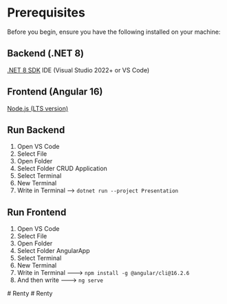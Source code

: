 # Prerequisites

Before you begin, ensure you have the following installed on your machine:

## Backend (.NET 8)

[.NET 8 SDK](https://dotnet.microsoft.com/en-us/download/dotnet/8.0)
IDE (Visual Studio 2022+ or VS Code)

## Frontend (Angular 16)

[Node.js (LTS version)](https://nodejs.org/)

## Run Backend 

1. Open VS Code 
1. Select File
1. Open Folder
1. Select Folder CRUD Application
1. Select Terminal
1. New Terminal
1. Write in Terminal --> `dotnet run --project Presentation`

## Run Frontend

1. Open VS Code 
1. Select File
1. Open Folder
1. Select Folder AngularApp
1. Select Terminal
1. New Terminal
1. Write in Terminal ---> `npm install -g @angular/cli@16.2.6`
1. And then write ---> `ng serve`


#   R e n t y  
 #   R e n t y  
 